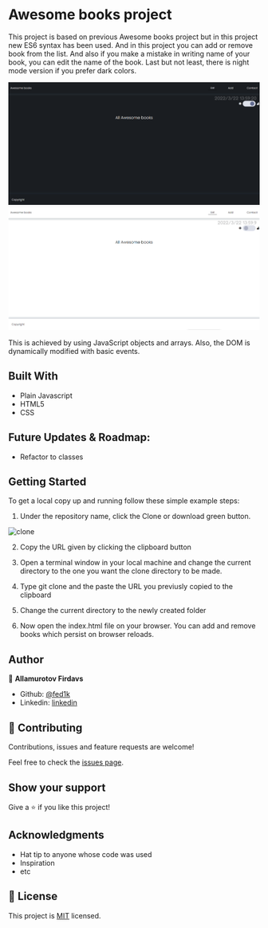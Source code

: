 # Awesome books project
This project is based on previous Awesome books project but in this project new ES6 syntax has been used.
And in this project you can add or remove book from the list. And also if you make a mistake in writing name of your book, you can edit the name of the book. Last but not least, there is night mode version  if you prefer dark colors.

![screenshot](./night.png)
![screenshot](./day.png)

This is achieved by using JavaScript objects and arrays. Also, the DOM is dynamically modified with basic events. 


## Built With

- Plain Javascript
- HTML5
- CSS

## Future Updates & Roadmap:

- Refactor to classes



## Getting Started

To get a local copy up and running follow these simple example steps:

1. Under the repository name, click the Clone or download green button.

![clone](git@github.com:fed1k/Awesome-Books-ES6-.git)

2. Copy the URL given by clicking the clipboard button

3. Open a terminal window in your local machine and change the current directory to the one you
   want the clone directory to be made.

4. Type  git clone and the paste the URL you previusly copied to the clipboard

5. Change the current directory to the newly created folder

6. Now open the index.html file on your browser. You can add and remove books which persist on browser reloads.


## Author

👤 **Allamurotov Firdavs**

- Github: [@fed1k](https://github.com/fed1k)
- Linkedin: [linkedin](https://www.linkedin.com/in/firdavs-allamurotov-12b60a226/)


## 🤝 Contributing

Contributions, issues and feature requests are welcome!

Feel free to check the [issues page](issues/).

## Show your support

Give a ⭐️ if you like this project!

## Acknowledgments

- Hat tip to anyone whose code was used
- Inspiration
- etc

## 📝 License

This project is [MIT](lic.url) licensed.

